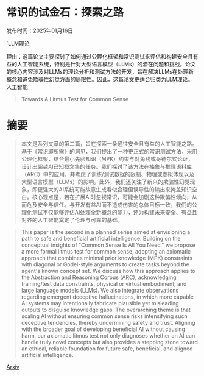 # 常识的试金石：探索之路

发布时间：2025年01月16日

`LLM理论

理由：这篇论文主要探讨了如何通过公理化框架和常识测试来评估和构建安全且有益的人工智能系统，特别是针对大型语言模型（LLMs）的潜在问题和挑战。论文的核心内容涉及对LLMs的理论分析和测试方法的开发，旨在解决LLMs在处理新概念和避免欺骗性幻觉方面的局限性。因此，这篇论文更适合归类为LLM理论。` `人工智能`

> Towards A Litmus Test for Common Sense

# 摘要

> 本文是系列文章的第二篇，旨在探索一条通往安全且有益的人工智能之路。基于《常识即所需》的洞见，我们提出了一种更正式的常识测试方法，采用公理化框架，结合最小先验知识（MPK）约束与对角线或哥德尔式论证，设计出超越AI已知概念集的任务。我们探讨了该方法在抽象与推理语料库（ARC）中的应用，并考虑了训练/测试数据的限制、物理或虚拟体现以及大型语言模型（LLMs）的影响。此外，我们还关注了新兴的欺骗性幻觉现象，即更强大的AI系统可能故意生成看似合理但误导性的输出来掩盖知识空白。核心观点是，若在扩展AI时忽视常识，可能会加剧这种欺骗性倾向，从而危及安全与信任。与开发有益AI而不造成伤害的总体目标一致，我们的公理化测试不仅能够评估AI处理全新概念的能力，还为构建未来安全、有益且对齐的人工智能奠定了伦理与可靠的基础。

> This paper is the second in a planned series aimed at envisioning a path to safe and beneficial artificial intelligence. Building on the conceptual insights of "Common Sense Is All You Need," we propose a more formal litmus test for common sense, adopting an axiomatic approach that combines minimal prior knowledge (MPK) constraints with diagonal or Godel-style arguments to create tasks beyond the agent's known concept set. We discuss how this approach applies to the Abstraction and Reasoning Corpus (ARC), acknowledging training/test data constraints, physical or virtual embodiment, and large language models (LLMs). We also integrate observations regarding emergent deceptive hallucinations, in which more capable AI systems may intentionally fabricate plausible yet misleading outputs to disguise knowledge gaps. The overarching theme is that scaling AI without ensuring common sense risks intensifying such deceptive tendencies, thereby undermining safety and trust. Aligning with the broader goal of developing beneficial AI without causing harm, our axiomatic litmus test not only diagnoses whether an AI can handle truly novel concepts but also provides a stepping stone toward an ethical, reliable foundation for future safe, beneficial, and aligned artificial intelligence.

[Arxiv](https://arxiv.org/abs/2501.09913)
